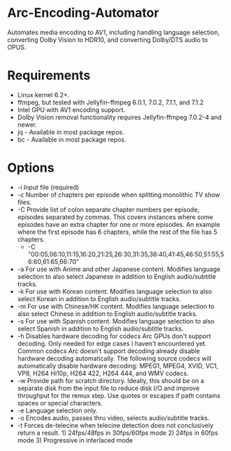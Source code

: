 # Arc-Encoding-Automator
Automates media encoding to AV1, including handling language selection, converting Dolby Vision to HDR10, and converting Dolby/DTS audio to OPUS.

# Requirements
- Linux kernel 6.2+.
- ffmpeg, but tested with Jellyfin-ffmpeg 6.0.1, 7.0.2, 7.1.1, and 7.1.2
- Intel GPU with AV1 encoding support.
- Dolby Vision removal functionality requires Jellyfin-ffmpeg 7.0.2-4 and newer.
- jq - Available in most package repos.
- bc - Available in most package repos.

# Options
- -i Input file (required)
- -c Number of chapters per episode when splitting monolithic TV show files.
- -C Provide list of colon separate chapter numbers per episode, episodes separated by commas.  This covers instances where some episodes have an extra chapter for one or more episodes. An example where the first episode has 6 chapters, while the rest of the file has 5 chapters.
  - -C "00:05,06:10,11:15,16:20,21:25,26:30,31:35,36:40,41:45,46:50,51:55,56:60,61:65,66:70"
- -a For use with Anime and other Japanese content.  Modifies language selection to also select Japanese in addition to English audio/subtitle tracks.
- -k For use with Korean content.  Modifies language selection to also select Korean in addition to English audio/subtitle tracks.
- -m For use with Chinese/HK content.  Modifies language selection to also select Chinese in addition to English audio/subtitle tracks.
- -s For use with Spanish content.  Modifies language selection to also select Spanish in addition to English audio/subtitle tracks.
- -h Disables hardware decoding for codecs Arc GPUs don't support decoding.  Only needed for edge cases I haven't encountered yet.  Common codecs Arc doesn't support decoding already disable hardware decoding automatically.  The following source codecs will automatically disable hardware decoding: MPEG1, MPEG4, XVID, VC1, VP8, H264 Hi10p, H264 422, H264 444, and WMV codecs.
- -w Provide path for scratch directory.  Ideally, this should be on a separate disk from the input file to reduce disk I/O and improve throughput for the remux step.  Use quotes or escapes if path contains spaces or special characters.
- -e Language selection only.
- -o Encodes audio, passes thru video, selects audio/subtitle tracks.
- -t Forces de-telecine when telecine detection does not conclusively return a result.  1) 24fps/48fps in 30fps/60fps mode  2) 24fps in 60fps mode  3) Progressive in interlaced mode


